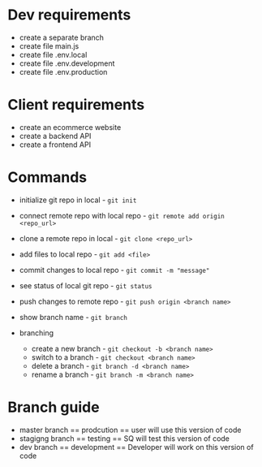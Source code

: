# Dev requirements
  - create a separate branch
  - create file main.js
  - create file .env.local
  - create file .env.development
  - create file .env.production


# Client requirements
  - create an ecommerce website
  - create a backend API
  - create a frontend API

# Commands
  - initialize git repo in local - `git init`
  - connect remote repo with local repo - `git remote add origin <repo_url>`
  - clone a remote repo in local - `git clone <repo_url>`
  - add files to local repo - `git add <file>`
  - commit changes to local repo - `git commit -m "message"`
  - see status of local git repo - `git status`
  - push changes to remote repo - `git push origin <branch name>`
  - show branch name - `git branch`
  
  - branching
    - create a new branch - `git checkout -b <branch name>`
    - switch to a branch - `git checkout <branch name>`
    - delete a branch - `git branch -d <branch name>`
    - rename a branch - `git branch -m <branch name>`

# Branch guide
  - master branch == prodcution == user will use this version of code
  - stagigng branch == testing == SQ will test this version of code
  - dev branch == development == Developer will work on this version of code